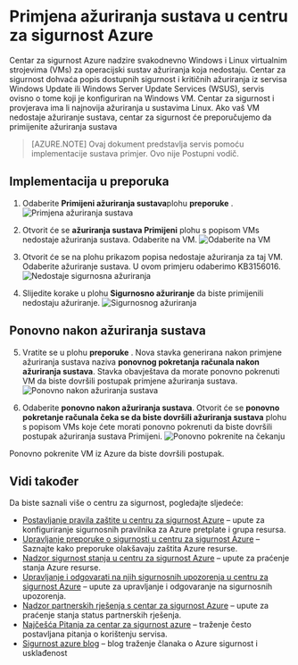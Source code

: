 <properties
   pageTitle="Primjena ažuriranja sustava u centru za sigurnost Azure | Microsoft Azure"
   description="Ovaj dokument pokazuje kako implementirati preporuke centar za sigurnost Azure **primijenili ažuriranja sustava** i **ponovno nakon ažuriranja sustava**."
   services="security-center"
   documentationCenter="na"
   authors="TerryLanfear"
   manager="MBaldwin"
   editor=""/>

<tags
   ms.service="security-center"
   ms.devlang="na"
   ms.topic="article"
   ms.tgt_pltfrm="na"
   ms.workload="na"
   ms.date="07/29/2016"
   ms.author="terrylan"/>

# <a name="apply-system-updates-in-azure-security-center"></a>Primjena ažuriranja sustava u centru za sigurnost Azure

Centar za sigurnost Azure nadzire svakodnevno Windows i Linux virtualnim strojevima (VMs) za operacijski sustav ažuriranja koja nedostaju. Centar za sigurnost dohvaća popis dostupnih sigurnost i kritičnih ažuriranja iz servisa Windows Update ili Windows Server Update Services (WSUS), servis ovisno o tome koji je konfiguriran na Windows VM.  Centar za sigurnost i provjerava ima li najnovija ažuriranja u sustavima Linux. Ako vaš VM nedostaje ažuriranje sustava, centar za sigurnost će preporučujemo da primijenite ažuriranja sustava

> [AZURE.NOTE] Ovaj dokument predstavlja servis pomoću implementacije sustava primjer.  Ovo nije Postupni vodič.

## <a name="implement-the-recommendation"></a>Implementacija u preporuka

1. Odaberite **Primijeni ažuriranja sustava**plohu **preporuke** .
![Primjena ažuriranja sustava][1]

2. Otvorit će se **ažuriranja sustava Primijeni** plohu s popisom VMs nedostaje ažuriranja sustava. Odaberite na VM.
![Odaberite na VM][2]

3. Otvorit će se na plohu prikazom popisa nedostaje ažuriranja za taj VM. Odaberite ažuriranje sustava. U ovom primjeru odaberimo KB3156016.
![Nedostaje sigurnosna ažuriranja][3]

4. Slijedite korake u plohu **Sigurnosno ažuriranje** da biste primijenili nedostaju ažuriranje.
![Sigurnosnog ažuriranja][4]

## <a name="reboot-after-system-updates"></a>Ponovno nakon ažuriranja sustava

5. Vratite se u plohu **preporuke** . Nova stavka generirana nakon primjene ažuriranja sustava naziva **ponovnog pokretanja računala nakon ažuriranja sustava**. Stavka obavještava da morate ponovno pokrenuti VM da biste dovršili postupak primjene ažuriranja sustava.
![Ponovno nakon ažuriranja sustava][5]

6. Odaberite **ponovno nakon ažuriranja sustava**. Otvorit će se **ponovno pokretanje računala čeka se da biste dovršili ažuriranja sustava** plohu s popisom VMs koje ćete morati ponovno pokrenuti da biste dovršili postupak ažuriranja sustava Primijeni.
![Ponovno pokrenite na čekanju][6]

Ponovno pokrenite VM iz Azure da biste dovršili postupak.

## <a name="see-also"></a>Vidi također

Da biste saznali više o centru za sigurnost, pogledajte sljedeće:

- [Postavljanje pravila zaštite u centru za sigurnost Azure](security-center-policies.md) – upute za konfiguriranje sigurnosnih pravilnika za Azure pretplate i grupa resursa.
- [Upravljanje preporuke o sigurnosti u centru za sigurnost Azure](security-center-recommendations.md) – Saznajte kako preporuke olakšavaju zaštita Azure resurse.
- [Nadzor sigurnost stanja u centru za sigurnost Azure](security-center-monitoring.md) – upute za praćenje stanja Azure resurse.
- [Upravljanje i odgovarati na njih sigurnosnih upozorenja u centru za sigurnost Azure](security-center-managing-and-responding-alerts.md) – upute za upravljanje i odgovaranje na sigurnosnih upozorenja.
- [Nadzor partnerskih rješenja s centar za sigurnost Azure](security-center-partner-solutions.md) – upute za praćenje stanja status partnerskih rješenja.
- [Najčešća Pitanja za centar za sigurnost azure](security-center-faq.md) – traženje često postavljana pitanja o korištenju servisa.
- [Sigurnost azure blog](http://blogs.msdn.com/b/azuresecurity/) – blog traženje članaka o Azure sigurnost i usklađenost

<!--Image references-->
[1]: ./media/security-center-apply-system-updates/recommendation.png
[2]:./media/security-center-apply-system-updates/select-vm.png
[3]: ./media/security-center-apply-system-updates/missing-security-updates.png
[4]: ./media/security-center-apply-system-updates/security-update.png
[5]: ./media/security-center-apply-system-updates/reboot-after-system-updates.png
[6]: ./media/security-center-apply-system-updates/restart-pending.png
